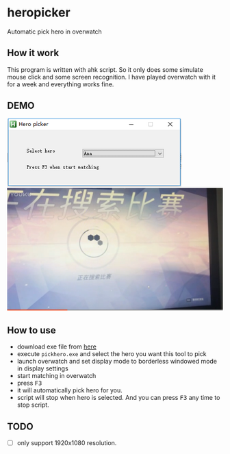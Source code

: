# heropicker
Automatic pick hero in overwatch

## How it work

This program is written with ahk script. So it only does some simulate mouse click and some screen recognition. I have played overwatch with it for a week and everything works fine.

## DEMO
![](./msc/gui.png)
[![](./msc/video.png)](http://player.youku.com/player.php/sid/XMjUwODI2Mzc5Mg==/v.swf)

## How to use 

- download exe file from [here](https://github.com/ufo22940268/heropicker/releases)
- execute `pickhero.exe` and select the hero you want this tool to pick
- launch overwatch and set display mode to borderless windowed mode in display settings
- start matching in overwatch
- press <kbd>F3</kbd>
- it will automatically pick hero for you.
- script will stop when hero is selected. And you can press <kbd>F3</kbd> any time to stop script.

## TODO

- [ ] only support 1920x1080 resolution.

